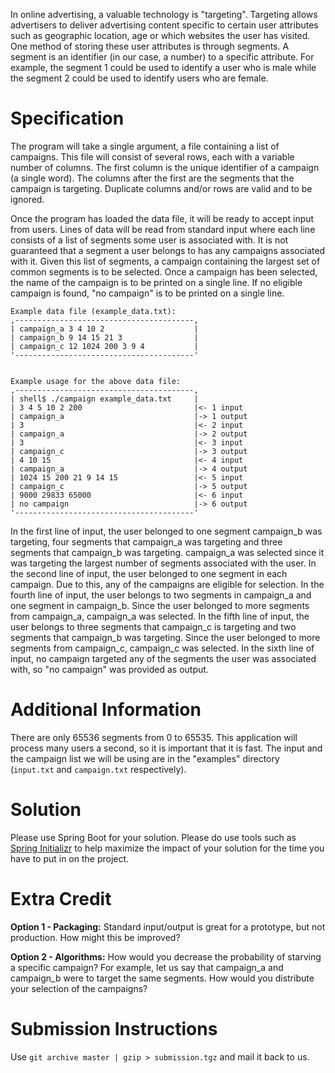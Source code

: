 In online advertising, a valuable technology is "targeting". Targeting allows advertisers to deliver advertising content
specific to certain user attributes such as geographic location, age or which websites the user has visited. One method
of storing these user attributes is through segments. A segment is an identifier (in our case, a number) to a specific
attribute. For example, the segment 1 could be used to identify a user who is male while the segment 2 could be used to
identify users who are female.

# Specification

The program will take a single argument, a file containing a list of campaigns. This file will consist of several rows,
each with a variable number of columns. The first column is the unique identifier of a campaign (a single word). The
columns after the first are the segments that the campaign is targeting. Duplicate columns and/or rows are valid and to
be ignored.

Once the program has loaded the data file, it will be ready to accept input from users. Lines of data will be read from
standard input where each line consists of a list of segments some user is associated with. It is not guaranteed that a
segment a user belongs to has any campaigns associated with it. Given this list of segments, a campaign containing the
largest set of common segments is to be selected. Once a campaign has been selected, the name of the campaign is to be
printed on a single line. If no eligible campaign is found, "no campaign" is to be printed on a single line.

    Example data file (example_data.txt):
    ,----------------------------------------,
    | campaign_a 3 4 10 2                    |
    | campaign_b 9 14 15 21 3                |
    | campaign_c 12 1024 200 3 9 4           |
    '----------------------------------------'


    Example usage for the above data file:
    ,----------------------------------------,
    | shell$ ./campaign example_data.txt     |
    | 3 4 5 10 2 200                         |<- 1 input
    | campaign_a                             |-> 1 output
    | 3                                      |<- 2 input
    | campaign_a                             |-> 2 output
    | 3                                      |<- 3 input
    | campaign_c                             |-> 3 output
    | 4 10 15                                |<- 4 input
    | campaign_a                             |-> 4 output
    | 1024 15 200 21 9 14 15                 |<- 5 input
    | campaign_c                             |-> 5 output
    | 9000 29833 65000                       |<- 6 input
    | no campaign                            |-> 6 output
    '----------------------------------------'

In the first line of input, the user belonged to one segment campaign_b was targeting, four segments that campaign_a was
targeting and three segments that campaign_b was targeting. campaign_a was selected since it was targeting the largest
number of segments associated with the user. In the second line of input, the user belonged to one segment in each
campaign. Due to this, any of the campaigns are eligible for selection. In the fourth line of input, the user belongs to
two segments in campaign_a and one segment in campaign_b. Since the user belonged to more segments from campaign_a,
campaign_a was selected. In the fifth line of input, the user belongs to three segments that campaign_c is targeting and
two segments that campaign_b was targeting. Since the user belonged to more segments from campaign_c, campaign_c was
selected. In the sixth line of input, no campaign targeted any of the segments the user was associated with, so "no
campaign" was provided as output.

# Additional Information

There are only 65536 segments from 0 to 65535. This application will process many users a second, so it is important
that it is fast. The input and the campaign list we will be using are in the "examples"
directory (`input.txt` and `campaign.txt` respectively).

# Solution

Please use Spring Boot for your solution. Please do use tools such as [Spring Initializr](https://start.spring.io) to
help maximize the impact of your solution for the time you have to put in on the project.

# Extra Credit

**Option 1 - Packaging:** Standard input/output is great for a prototype, but not production. How might this be
improved?

**Option 2 - Algorithms:** How would you decrease the probability of starving a specific campaign? For example, let us
say that campaign_a and campaign_b were to target the same segments. How would you distribute your selection of the
campaigns?

# Submission Instructions

Use `git archive master | gzip > submission.tgz` and mail it back to us. 
